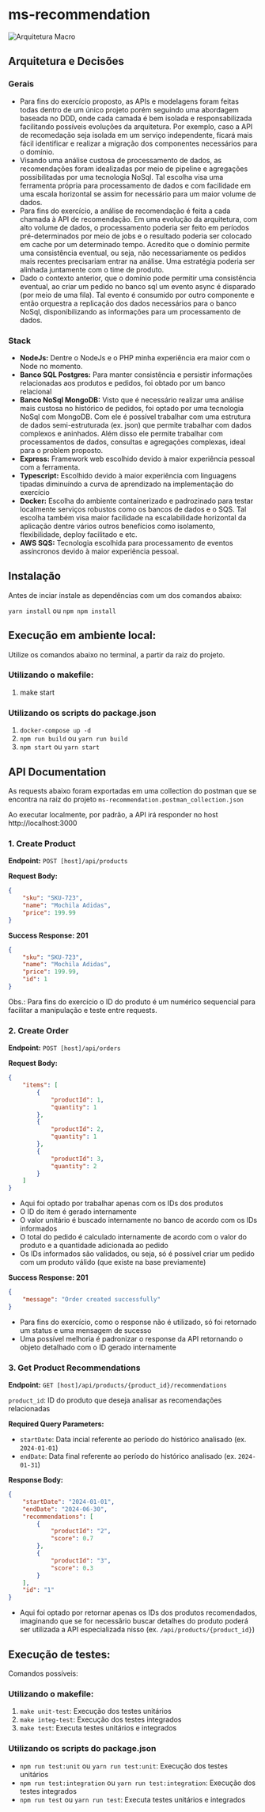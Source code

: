 # ms-recommendation

![Arquitetura Macro](./ms-recommendation.drawio.png)

## Arquitetura e Decisões

### Gerais
- Para fins do exercício proposto, as APIs e modelagens foram feitas todas dentro de um único projeto porém seguindo uma abordagem baseada no DDD, onde cada camada é bem isolada e responsabilizada facilitando possíveis evoluções da arquitetura. Por exemplo, caso a API de recomedação seja isolada em um serviço independente, ficará mais fácil identificar e realizar a migração dos componentes necessários para o domínio.
- Visando uma análise custosa de processamento de dados, as recomendações foram idealizadas por meio de pipeline e agregações possibilitadas por uma tecnologia NoSql. Tal escolha visa uma ferramenta própria para processamento de dados e com facilidade em uma escala horizontal se assim for necessário para um maior volume de dados.
- Para fins do exercício, a análise de recomendação é feita a cada chamada à API de recomendação. Em uma evolução da arquitetura, com alto volume de dados, o processamento poderia ser feito em períodos pré-determinados por meio de jobs e o resultado poderia ser colocado em cache por um determinado tempo. Acredito que o domínio permite uma consistência eventual, ou seja, não necessariamente os pedidos mais recentes precisariam entrar na análise. Uma estratégia poderia ser alinhada juntamente com o time de produto.
- Dado o contexto anterior, que o domínio pode permitir uma consistência eventual, ao criar um pedido no banco sql um evento async é disparado (por meio de uma fila). Tal evento é consumido por outro componente e então orquestra a replicação dos dados necessários para o banco NoSql, disponibilizando as informações para um processamento de dados.

### Stack 
- **NodeJs:** Dentre o NodeJs e o PHP minha experiência era maior com o Node no momento.
- **Banco SQL Postgres:** Para manter consistência e persistir informações relacionadas aos produtos e pedidos, foi obtado por um banco relacional
- **Banco NoSql MongoDB:** Visto que é necessário realizar uma análise mais custosa no histórico de pedidos, foi optado por uma tecnologia NoSql com MongoDB. Com ele é possível trabalhar com uma estrutura de dados semi-estruturada (ex. json) que permite trabalhar com dados complexos e aninhados. Além disso ele permite trabalhar com processamentos de dados, consultas e agregações complexas, ideal para o problem proposto.
- **Express:** Framework web escolhido devido à maior experiência pessoal com a ferramenta.
- **Typescript:** Escolhido devido à maior experiência com linguagens tipadas diminuíndo a curva de aprendizado na implementação do exercício
- **Docker:** Escolha do ambiente containerizado e padrozinado para testar localmente serviços robustos como os bancos de dados e o SQS. Tal escolha também visa maior facilidade na escalabilidade horizontal da aplicação dentre vários outros benefícios como isolamento, flexibilidade, deploy facilitado e etc. 
- **AWS SQS:** Tecnologia escolhida para processamento de eventos assíncronos devido à maior experiência pessoal.

## Instalação 
Antes de inciar instale as dependências com um dos comandos abaixo:

`yarn install` ou `npm npm install`

## Execução em ambiente local:

Utilize os comandos abaixo no terminal, a partir da raiz do projeto.

### Utilizando o makefile:
1. make start

### Utilizando os scripts do package.json
1. `docker-compose up -d`
2. `npm run build` ou `yarn run build`
3. `npm start` ou `yarn start`

## API Documentation

As requests abaixo foram exportadas em uma collection do postman que se encontra na raiz do projeto `ms-recommendation.postman_collection.json`

Ao executar localmente, por padrão, a API irá responder no host http://localhost:3000

### 1. Create Product

**Endpoint:** `POST [host]/api/products`

**Request Body:**
```json
{
    "sku": "SKU-723",
    "name": "Mochila Adidas",
    "price": 199.99
}
```

**Success Response: 201**
```json
{
    "sku": "SKU-723",
    "name": "Mochila Adidas",
    "price": 199.99,
    "id": 1
}
```
Obs.: Para fins do exercício o ID do produto é um numérico sequencial para facilitar a manipulação e teste entre requests.

### 2. Create Order

**Endpoint:** `POST [host]/api/orders`

**Request Body:**
```json
{
    "items": [
        {
            "productId": 1,
            "quantity": 1
        },
        {
            "productId": 2,
            "quantity": 1
        },
        {
            "productId": 3,
            "quantity": 2
        }
    ]
}
```
- Aqui foi optado por trabalhar apenas com os IDs dos produtos
- O ID do item é gerado internamente
- O valor unitário é buscado internamente no banco de acordo com os IDs informados
- O total do pedido é calculado internamente de acordo com o valor do produto e a quantidade adicionada ao pedido
- Os IDs informados são validados, ou seja, só é possível criar um pedido com um produto válido (que existe na base previamente)

**Success Response: 201**
```json
{
    "message": "Order created successfully"
}
```
- Para fins do exercício, como o response não é utilizado, só foi retornado um status e uma mensagem de sucesso
- Uma possível melhoria é padronizar o response da API retornando o objeto detalhado com o ID gerado internamente

### 3. Get Product Recommendations

**Endpoint:** `GET [host]/api/products/{product_id}/recommendations`

`product_id`: ID do produto que deseja analisar as recomendações relacionadas

**Required Query Parameters:**
- `startDate`: Data incial referente ao período do histórico analisado (ex. `2024-01-01`)
- `endDate`: Data final referente ao período do histórico analisado (ex. `2024-01-31`)

**Response Body:**
```json
{
    "startDate": "2024-01-01",
    "endDate": "2024-06-30",
    "recommendations": [
        {
            "productId": "2",
            "score": 0.7
        },
        {
            "productId": "3",
            "score": 0.3
        }
    ],
    "id": "1"
}
```
- Aqui foi optado por retornar apenas os IDs dos produtos recomendados, imaginando que se for necessãrio buscar detalhes do produto poderá ser utilizada a API especializada nisso (ex. `/api/products/{product_id}`)

## Execução de testes:
Comandos possíveis:

### Utilizando o makefile:
1. `make unit-test`: Execução dos testes unitários
2. `make integ-test`: Execução dos testes integrados
3. `make test`: Executa testes unitários e integrados

### Utilizando os scripts do package.json
- `npm run test:unit` ou `yarn run test:unit`: Execução dos testes unitários
- `npm run test:integration` ou `yarn run test:integration`: Execução dos testes integrados
- `npm run test` ou `yarn run test`: Executa testes unitários e integrados
